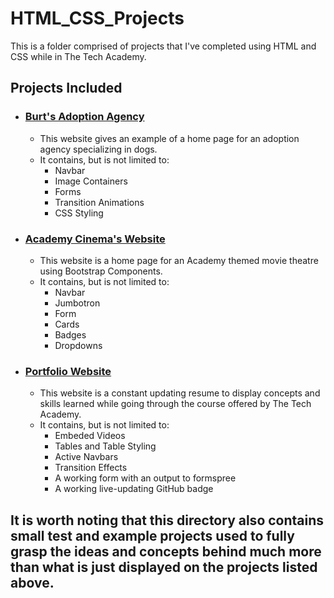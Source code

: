 # HTML_CSS_Projects

This is a folder comprised of projects that I've completed using HTML and CSS while in The Tech Academy.

## Projects Included

* ### [Burt's Adoption Agency](https://github.com/CurleyT/HTML_CSS_Projects/tree/main/Burts_Adoption_Web_Project)
   - This website gives an example of a home page for an adoption agency specializing in dogs. 
   - It contains, but is not limited to:
     - Navbar
     - Image Containers
     - Forms
     - Transition Animations
     - CSS Styling
* ### [Academy Cinema's Website](https://github.com/CurleyT/HTML_CSS_Projects/tree/main/bootstrap4_project)
   - This website is a home page for an Academy themed movie theatre using Bootstrap Components.
   - It contains, but is not limited to:
     - Navbar
     - Jumbotron
     - Form
     - Cards
     - Badges
     - Dropdowns
* ### [Portfolio Website](https://github.com/CurleyT/HTML_CSS_Projects/tree/main/Portfolio_Website)
   - This website is a constant updating resume to display concepts and skills learned while going through the course offered by The Tech Academy.
   - It contains, but is not limited to:
     - Embeded Videos
     - Tables and Table Styling
     - Active Navbars
     - Transition Effects
     - A working form with an output to formspree
     - A working live-updating GitHub badge
## It is worth noting that this directory also contains small test and example projects used to fully grasp the ideas and concepts behind much more than what is just displayed on the projects listed above.
